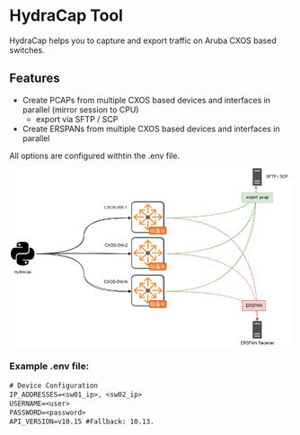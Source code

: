# HydraCap Tool

HydraCap helps you to capture and export traffic on Aruba CXOS based switches.

## Features

- Create PCAPs from multiple CXOS based devices and interfaces in parallel (mirror session to CPU)
	- export via SFTP / SCP
- Create ERSPANs from multiple CXOS based devices and interfaces in parallel

All options are configured withtin the .env file.<br />

![](https://github.com/Max1211/Images/blob/main/hydracap.png)


### Example .env file:
```
# Device Configuration
IP_ADDRESSES=<sw01_ip>, <sw02_ip>
USERNAME=<user>
PASSWORD=<password>
API_VERSION=v10.15 #Fallback: 10.13.
```
